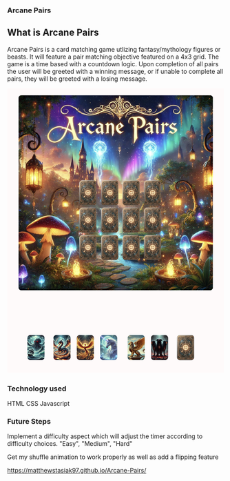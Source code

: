 ### Arcane Pairs

## What is Arcane Pairs

Arcane Pairs is a card matching game utlizing fantasy/mythology figures or beasts. It will feature a pair matching objective featured on a 4x3 grid. The game is a time based with a countdown logic.
Upon completion of all pairs the user will be greeted with a winning message, or if unable to complete all pairs, they will be greeted with a losing message.

![image](./assets/WireFrame.png)

### Technology used

HTML
CSS
Javascript

### Future Steps

Implement a difficulty aspect which will adjust the timer according to difficulty choices. "Easy", "Medium", "Hard"

Get my shuffle animation to work properly as well as add a flipping feature

https://matthewstasiak97.github.io/Arcane-Pairs/
